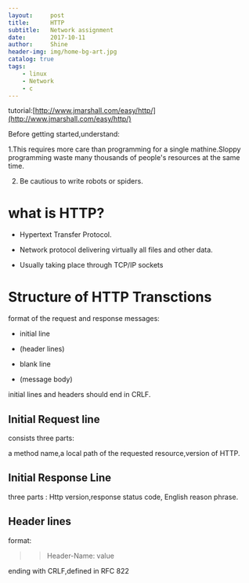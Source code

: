 ```yaml
---
layout:     post
title:      HTTP
subtitle:   Network assignment
date:       2017-10-11
author:     Shine
header-img: img/home-bg-art.jpg
catalog: true
tags:
    - linux
    - Network
    - c
---
```


tutorial:[http://www.jmarshall.com/easy/http/](http://www.jmarshall.com/easy/http/)

Before getting started,understand:

 1.This requires more care than programming for a single mathine.Sloppy programming waste many thousands of people's resources at the same time.

 2. Be cautious to write robots or spiders.
 
# what is HTTP? #



- Hypertext Transfer Protocol.

- Network protocol delivering virtually all files and other data.

- Usually taking place through TCP/IP sockets


# Structure of HTTP Transctions #

format of the request and response messages:

- initial line

- (header lines)

- blank line

- (message body)

initial lines and headers should end in CRLF.

## Initial Request line ##

consists three parts:

a method name,a local path of the requested resource,version of HTTP.

## Initial Response Line ##

three parts : Http version,response status code, English reason phrase.


## Header lines ##


format:
>> Header-Name: value

ending with CRLF,defined in RFC 822





	




 




